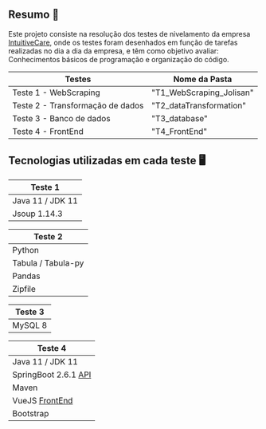 ## Resumo 📖
Este projeto consiste na resolução dos testes de nivelamento da empresa [IntuitiveCare](https://www.intuitivecare.com/), onde os testes foram desenhados em função de tarefas realizadas no dia a dia da empresa, e têm como objetivo avaliar: Conhecimentos básicos de programação e organização do código.

| Testes | Nome da Pasta | 
| ------- | --- |
| Teste 1 - WebScraping | "T1_WebScraping_Jolisan" |
| Teste 2 - Transformação de dados | "T2_dataTransformation" |
| Teste 3 - Banco de dados | "T3_database" |
| Teste 4 - FrontEnd | "T4_FrontEnd" 


## Tecnologias utilizadas em cada teste 🖥

| Teste 1|
| ------- |
| Java 11 / JDK 11 |
| Jsoup 1.14.3 |

| Teste 2|
| ------- |
| Python |
| Tabula / Tabula-py |
| Pandas |
| Zipfile |

| Teste 3|
| ------- |
| MySQL 8 |

| Teste 4|
| ------- |
| Java 11 / JDK 11 |
| SpringBoot 2.6.1 [API](https://github.com/jolisan/IntuitiveCare_Tests/tree/main/T4_FrontEnd/operadora_api/src/main/java/com/intuitivecare/api)|
| Maven |
| VueJS [FrontEnd](https://github.com/jolisan/IntuitiveCare_Tests/blob/main/T4_FrontEnd/operadora_api/src/main/resources/static/index.html)|
| Bootstrap |
